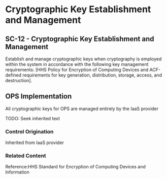 # Cryptographic Key Establishment and Management
## SC-12 - Cryptographic Key Establishment and Management

Establish and manage cryptographic keys when cryptography is employed within the system in accordance with the following key management requirements: [HHS Policy for Encryption of Computing Devices and ACF-defined requirements for key generation, distribution, storage, access, and destruction].

## OPS Implementation

All cryptographic keys for OPS are managed entirely by the IaaS provider

TODO: Seek inherited text

### Control Origination

Inherited from IaaS provider

### Related Content
Reference:HHS Standard for Encryption of Computing Devices and Information
